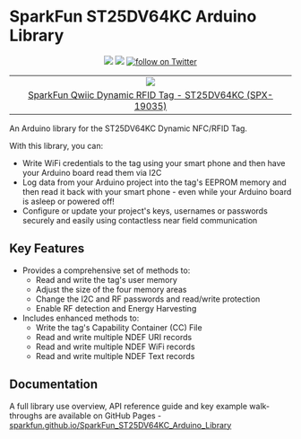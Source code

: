 # SparkFun ST25DV64KC Arduino Library

<p align="center">
    <a href="https://github.com/sparkfun/SparkFun_ST25DV64KC_Arduino_Library/issues" alt="Issues">
        <img src="https://img.shields.io/github/issues/sparkfun/SparkFun_ST25DV64KC_Arduino_Library.svg" /></a>
    <a href="https://github.com/sparkfun/SparkFun_ST25DV64KC_Arduino_Library/blob/master/LICENSE" alt="License">
        <img src="https://img.shields.io/badge/license-MIT-blue.svg" /></a>
    <a href="https://twitter.com/intent/follow?screen_name=sparkfun">
                    <img src="https://img.shields.io/twitter/follow/sparkfun.svg?style=social&logo=twitter"
                          alt="follow on Twitter"></a>
</p>

<table class="table table-hover table-striped table-bordered">
    <tr align="center">
     <td><a href="https://www.sparkfun.com/products/19035"><img src="https://cdn.sparkfun.com/assets/parts/1/8/6/3/6/19035-Qwiic_RFID_Tag-01.jpg"></a></td>
    </tr>
    <tr align="center">
        <td><a href="https://www.sparkfun.com/products/19035">SparkFun Qwiic Dynamic RFID Tag - ST25DV64KC (SPX-19035)</a></td>
    </tr>
</table>

An Arduino library for the ST25DV64KC Dynamic NFC/RFID Tag.

With this library, you can:
* Write WiFi credentials to the tag using your smart phone and then have your Arduino board read them via I2C
* Log data from your Arduino project into the tag's EEPROM memory and then read it back with your smart phone - even while your Arduino board is asleep or powered off!
* Configure or update your project's keys, usernames or passwords securely and easily using contactless near field communication

## Key Features

* Provides a comprehensive set of methods to:
    * Read and write the tag's user memory
    * Adjust the size of the four memory areas
    * Change the I2C and RF passwords and read/write protection
    * Enable RF detection and Energy Harvesting
* Includes enhanced methods to:
    * Write the tag's Capability Container (CC) File
    * Read and write multiple NDEF URI records
    * Read and write multiple NDEF WiFi records
    * Read and write multiple NDEF Text records

## Documentation

A full library use overview, API reference guide and key example walk-throughs are available on GitHub Pages - [sparkfun.github.io/SparkFun_ST25DV64KC_Arduino_Library](https://sparkfun.github.io/SparkFun_ST25DV64KC_Arduino_Library/)
